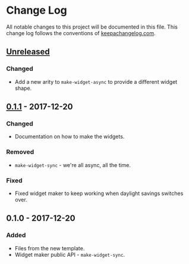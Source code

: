 # Change Log
All notable changes to this project will be documented in this file. This change log follows the conventions of [keepachangelog.com](http://keepachangelog.com/).

## [Unreleased]
### Changed
- Add a new arity to `make-widget-async` to provide a different widget shape.

## [0.1.1] - 2017-12-20
### Changed
- Documentation on how to make the widgets.

### Removed
- `make-widget-sync` - we're all async, all the time.

### Fixed
- Fixed widget maker to keep working when daylight savings switches over.

## 0.1.0 - 2017-12-20
### Added
- Files from the new template.
- Widget maker public API - `make-widget-sync`.

[Unreleased]: https://github.com/your-name/clj-pgn/compare/0.1.1...HEAD
[0.1.1]: https://github.com/your-name/clj-pgn/compare/0.1.0...0.1.1
